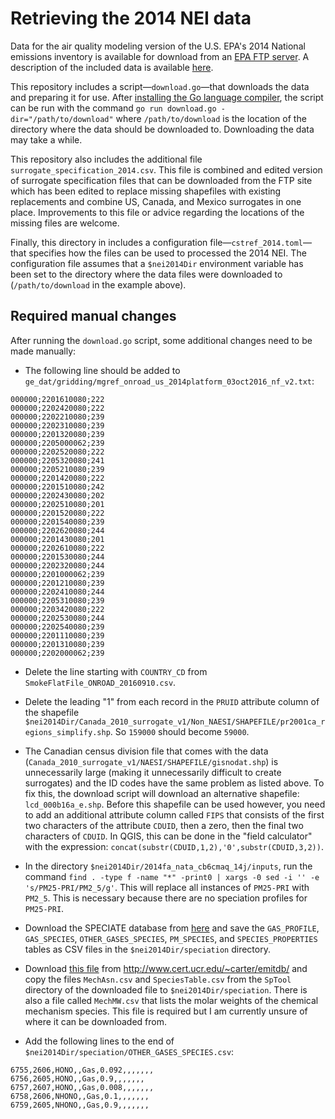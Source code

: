 # Retrieving the 2014 NEI data

Data for the air quality modeling version of the U.S. EPA's 2014 National emissions inventory is available for download from an [EPA FTP server](ftp://ftp.epa.gov/EmisInventory/2014platform/v1/). A description of the included data is available [here](ftp://ftp.epa.gov/EmisInventory/2014platform/v1/README_2014v1_nata_package.txt).

This repository includes a script—```download.go```—that downloads the data and preparing it for use. After [installing the Go language compiler](https://golang.org/doc/install), the script can be run with the command ```go run download.go -dir="/path/to/download"``` where ```/path/to/download``` is the location of the directory where the data should be downloaded to. Downloading the data may take a while.

This repository also includes the additional file `surrogate_specification_2014.csv`. This file is combined and edited version of surrogate specification files that can be downloaded from the FTP site which has been edited to replace missing shapefiles with existing replacements and combine US, Canada, and Mexico surrogates in one place. Improvements to this file or advice regarding the locations of the missing files are welcome.

Finally, this directory in includes a configuration file—```cstref_2014.toml```—that specifies how the files can be used to processed the 2014 NEI. The configuration file assumes that a ```$nei2014Dir``` environment variable has been set to the directory where the data files were downloaded to (```/path/to/download``` in the example above).

## Required manual changes

After running the ```download.go``` script, some additional changes need to be made manually:

* The following line should be added to ```ge_dat/gridding/mgref_onroad_us_2014platform_03oct2016_nf_v2.txt```:
```
000000;2201610080;222
000000;2202420080;222
000000;2202210080;239
000000;2202310080;239
000000;2201320080;239
000000;2205000062;239
000000;2202520080;222
000000;2205320080;241
000000;2205210080;239
000000;2201420080;222
000000;2201510080;242
000000;2202430080;202
000000;2202510080;201
000000;2201520080;222
000000;2201540080;239
000000;2202620080;244
000000;2201430080;201
000000;2202610080;222
000000;2201530080;244
000000;2202320080;244
000000;2201000062;239
000000;2201210080;239
000000;2202410080;244
000000;2205310080;239
000000;2203420080;222
000000;2202530080;244
000000;2202540080;239
000000;2201110080;239
000000;2201310080;239
000000;2202000062;239
```
* Delete the line starting with ```COUNTRY_CD``` from ```SmokeFlatFile_ONROAD_20160910.csv```.

* Delete the leading "1" from each record in the ```PRUID``` attribute column of the shapefile ```$nei2014Dir/Canada_2010_surrogate_v1/Non_NAESI/SHAPEFILE/pr2001ca_regions_simplify.shp```. So ```159000``` should become ```59000```.


* The Canadian census division file that comes with the data (```Canada_2010_surrogate_v1/NAESI/SHAPEFILE/gisnodat.shp```) is unnecessarily large (making it unnecessarily difficult to create surrogates) and the ID codes have the same problem as listed above. To fix this, the download script will download an alternative shapefile: ```lcd_000b16a_e.shp```. Before this shapefile can be used however, you need to add an additional attribute column called ```FIPS``` that consists of the first two characters of the attribute ```CDUID```, then a zero, then the final two characters of ```CDUID```. In QGIS, this can be done in the "field calculator" with the expression: ```concat(substr(CDUID,1,2),'0',substr(CDUID,3,2))```.

* In the directory `$nei2014Dir/2014fa_nata_cb6cmaq_14j/inputs`, run the command `find . -type f -name "*" -print0 | xargs -0 sed -i '' -e 's/PM25-PRI/PM2_5/g'`. This will replace all instances of `PM25-PRI` with `PM2_5`. This is necessary because there are no speciation profiles for `PM25-PRI`.

* Download the SPECIATE database from [here](https://www.epa.gov/air-emissions-modeling/speciate-version-45-through-40) and save the `GAS_PROFILE`, `GAS_SPECIES`, `OTHER_GASES_SPECIES`, `PM_SPECIES`, and `SPECIES_PROPERTIES` tables as CSV files in the `$nei2014Dir/speciation` directory.

* Download [this file](http://www.cert.ucr.edu/~carter/emitdb/SpecDB.zip) from http://www.cert.ucr.edu/~carter/emitdb/ and copy the files `MechAsn.csv` and `SpeciesTable.csv` from the `SpTool` directory of the downloaded file to `$nei2014Dir/speciation`. There is also a file called `MechMW.csv` that lists the molar weights of the chemical mechanism species. This file is required but I am currently unsure of where it can be downloaded from.

* Add the following lines to the end of `$nei2014Dir/speciation/OTHER_GASES_SPECIES.csv`:
```
6755,2606,HONO,,Gas,0.092,,,,,,,
6756,2605,HONO,,Gas,0.9,,,,,,,
6757,2607,HONO,,Gas,0.008,,,,,,,
6758,2606,NHONO,,Gas,0.1,,,,,,,
6759,2605,NHONO,,Gas,0.9,,,,,,,
```
